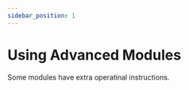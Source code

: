 ```yaml
---
sidebar_position: 1
---
```


# Using Advanced Modules

Some modules have extra operatinal instructions.
